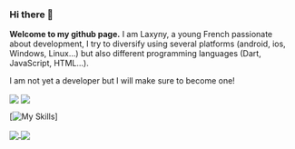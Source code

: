 ### Hi there 👋

**Welcome to my github page.**
I am Laxyny, a young French passionate about development, I try to diversify using several platforms (android, ios, Windows, Linux...) but also different programming languages (Dart, JavaScript, HTML...).

I am not yet a developer but I will make sure to become one!

<a>
  <img align="center" src="https://github-readme-stats.vercel.app/api?username=laxyny&theme=calm_pink&show_icons=true" />
  <img align="center" src="https://github-readme-stats.vercel.app/api/top-langs/?username=laxyny&layout=compact" />
</a>

[![My Skills](https://skillicons.dev/icons?i=js,html,css,js,java,c,cpp,py,dart,flutter,cs,ts,discordjs,ps,arduino,godot)]

<a href= "europizzalgm.fr">
  <img align="center" src ="https://skillicons.dev/icons?i=wordpress" />
</a>
<a href= "https://www.linkedin.com/in/kg04/">
  <img align="center" src ="https://skillicons.dev/icons?i=linkedin" />
</a> 
